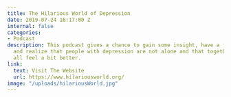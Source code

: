```yaml
---
title: The Hilarious World of Depression
date: 2019-07-24 16:17:00 Z
internal: false
categories:
- Podcast
description: This podcast gives a chance to gain some insight, have a few laughs,
  and realize that people with depression are not alone and that together, we can
  all feel a bit better.
link:
  text: Visit The Website
  url: https://www.hilariousworld.org/
image: "/uploads/hilariousWorld.jpg"
---
```


